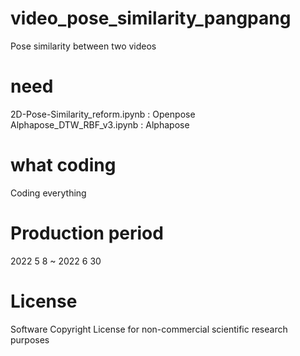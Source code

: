 # video_pose_similarity_pangpang
Pose similarity between two videos

# need
2D-Pose-Similarity_reform.ipynb : Openpose  
Alphapose_DTW_RBF_v3.ipynb : Alphapose

# what coding
Coding everything

# Production period
2022 5 8 ~ 2022 6 30  

# License
Software Copyright License for non-commercial scientific research purposes  
